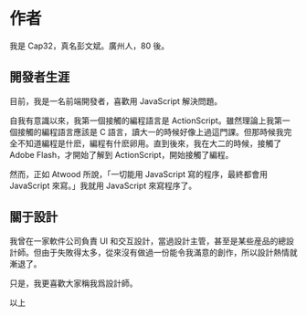 # 作者

我是 Cap32，真名彭文斌。廣州人，80 後。

## 開發者生涯

目前，我是一名前端開發者，喜歡用 JavaScript 解決問題。

自我有意識以來，我第一個接觸的編程語言是 ActionScript。雖然理論上我第一個接觸的編程語言應該是 C 語言，讀大一的時候好像上過這門課。但那時候我完全不知道編程是什麽，編程有什麽卵用。直到後來，我在大二的時候，接觸了 Adobe Flash，才開始了解到 ActionScript，開始接觸了編程。

然而，正如 Atwood 所說，「一切能用 JavaScript 寫的程序，最終都會用 JavaScript 來寫。」我就用 JavaScript 來寫程序了。

## 關于設計

我曾在一家軟件公司負責 UI 和交互設計，當過設計主管，甚至是某些産品的總設計師。但由于失敗得太多，從來沒有做過一份能令我滿意的創作，所以設計熱情就漸退了。

只是，我更喜歡大家稱我爲設計師。

以上
